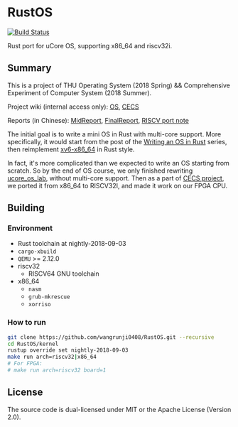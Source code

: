 # RustOS

[![Build Status](https://travis-ci.org/wangrunji0408/RustOS.svg?branch=master)](https://travis-ci.org/wangrunji0408/RustOS)

Rust port for uCore OS, supporting x86_64 and riscv32i.

## Summary

This is a project of THU Operating System (2018 Spring) && Comprehensive Experiment of Computer System (2018 Summer).

Project wiki (internal access only): [OS](http://os.cs.tsinghua.edu.cn/oscourse/OS2018spring/projects/g11), [CECS](http://os.cs.tsinghua.edu.cn/oscourse/csproject2018/group05)

Reports (in Chinese): [MidReport](./docs/MidReport.md), [FinalReport](./docs/FinalReport.md), [RISCV port note](./docs/RISCV.md)



The initial goal is to write a mini OS in Rust with multi-core support. More specifically, it would start from the post of the [Writing an OS in Rust](http://os.phil-opp.com) series, then reimplement [xv6-x86_64](https://github.com/jserv/xv6-x86_64) in Rust style.

In fact, it's more complicated than we expected to write an OS starting from scratch. So by the end of OS course, we only finished rewriting [ucore_os_lab](https://github.com/chyyuu/ucore_os_lab), without multi-core support. Then as a part of [CECS project](https://github.com/riscv-and-rust-and-decaf), we ported it from x86_64 to RISCV32I, and made it work on our FPGA CPU.

## Building

### Environment

* Rust toolchain at nightly-2018-09-03
*  `cargo-xbuild`
* `QEMU` >= 2.12.0
* riscv32
  * RISCV64 GNU toolchain
* x86_64
  * `nasm`
  * `grub-mkrescue`
  * `xorriso`

### How to run

```bash
git clone https://github.com/wangrunji0408/RustOS.git --recursive
cd RustOS/kernel
rustup override set nightly-2018-09-03
make run arch=riscv32|x86_64
# For FPGA: 
# make run arch=riscv32 board=1
```

## License

The source code is dual-licensed under MIT or the Apache License (Version 2.0).
